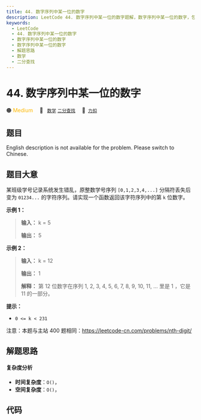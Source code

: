 ```yaml
---
title: 44. 数字序列中某一位的数字
description: LeetCode 44. 数字序列中某一位的数字题解，数字序列中某一位的数字，包含解题思路、复杂度分析以及完整的 JavaScript 代码实现。
keywords:
  - LeetCode
  - 44. 数字序列中某一位的数字
  - 数字序列中某一位的数字
  - 数字序列中某一位的数字
  - 解题思路
  - 数学
  - 二分查找
---
```


# 44. 数字序列中某一位的数字

🟠 <font color=#ffb800>Medium</font>&emsp; 🔖&ensp; [`数学`](/tag/math.md) [`二分查找`](/tag/binary-search.md)&emsp; 🔗&ensp;[`力扣`](https://leetcode.cn/problems/shu-zi-xu-lie-zhong-mou-yi-wei-de-shu-zi-lcof)

## 题目

English description is not available for the problem. Please switch to
Chinese.


## 题目大意

某班级学号记录系统发生错乱，原整数学号序列 `[0,1,2,3,4,...]` 分隔符丢失后变为 `01234...`
的字符序列。请实现一个函数返回该字符序列中的第 `k` 位数字。



**示例 1：**

> 
> 
> 
> 
> 
> **输入：** k = 5
> 
> **输出：** 5
> 
> 

**示例 2：**

> 
> 
> 
> 
> 
> **输入：** k = 12
> 
> **输出：** 1
> 
> **解释：** 第 12 位数字在序列 1, 2, 3, 4, 5, 6, 7, 8, 9, 10, 11, ... 里是 1 ，它是 11 的一部分。



**提示：**

  * `0 <= k < 231`

注意：本题与主站 400 题相同：<https://leetcode-cn.com/problems/nth-digit/>




## 解题思路

#### 复杂度分析

- **时间复杂度**：`O()`，
- **空间复杂度**：`O()`，

## 代码

```javascript

```